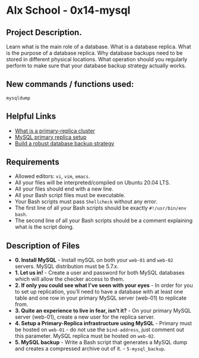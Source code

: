 # Alx School - 0x14-mysql
## Project Description.
Learn what is the main role of a database. What is a database replica.
What is the purpose of a database replica. Why database backups need to be stored in different physical locations. What operation should you regularly perform to make sure that your database backup strategy actually works.

## New commands / functions used:
``mysqldump``

## Helpful Links
*   [What is a primary-replica cluster](https://www.digitalocean.com/community/tutorials/how-to-choose-a-redundancy-plan-to-ensure-high-availability#sql-replication "What is a primary-replica cluster")
*   [MySQL primary replica setup](https://www.digitalocean.com/community/tutorials/how-to-set-up-replication-in-mysql "MySQL primary replica setup")
*   [Build a robust database backup strategy](https://www.databasejournal.com/ms-sql/developing-a-sql-server-backup-strategy/ "Build a robust database backup strategy")

##  Requirements
*   Allowed editors: `vi`, `vim`, `emacs`.
*   All your files will be interpreted/compiled on Ubuntu 20.04 LTS.
*   All your files should end with a new line.
*   All your Bash script files must be executable.
*   Your Bash scripts must pass `Shellcheck` without any error.
*   The first line of all your Bash scripts should be exactly `#!/usr/bin/env bash`.
*   The second line of all your Bash scripts should be a comment explaining what is the script doing.

## Description of Files
* **0. Install MySQL** - Install mySQL on both your `web-01` and `web-02` servers. MySQL distribution must be 5.7.x.
* **1. Let us in!** - Create a user and password for both MySQL databases which will allow the checker access to them.
* **2. If only you could see what I've seen with your eyes** - In order for you to set up replication, you’ll need to have a database with at least one table and one row in your primary MySQL server (web-01) to replicate from.
* **3. Quite an experience to live in fear, isn't it?** - On your primary MySQL server (web-01), create a new user for the replica server.
* **4. Setup a Primary-Replica infrastructure using MySQL** - Primary must be hosted on `web-01` - do not use the `bind-address`, just comment out this parameter. MySQL replica must be hosted on `web-02`.
* **5. MySQL backup** - Write a Bash script that generates a MySQL dump and creates a compressed archive out of it. - `5-mysql_backup`.
